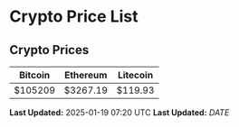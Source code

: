 # Crypto Price List

## Crypto Prices
| Bitcoin | Ethereum | Litecoin |
| ------- | -------- | -------- |
| $105209 | $3267.19 | $119.93 |
**Last Updated:** 2025-01-19 07:20 UTC
**Last Updated:** $DATE$
